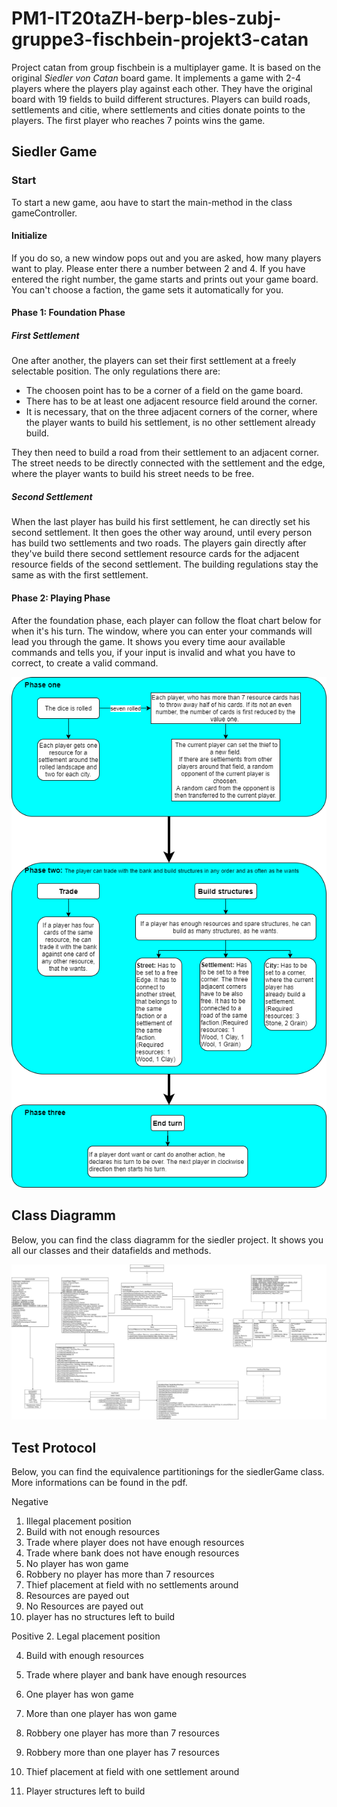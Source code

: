# PM1-IT20taZH-berp-bles-zubj-gruppe3-fischbein-projekt3-catan
Project catan from group fischbein is a multiplayer game. It is based on the original *Siedler von Catan* board game.
It implements a game with 2-4 players where the players play against each other. 
They have the original board with 19 fields to build different structures.
Players can build roads, settlements and citie, where settlements and cities donate points to the players. The first player who reaches 7 points wins the game.

## Siedler Game
### Start
To start a new game, aou have to start the main-method in the class gameController. 
#### Initialize
If you do so, a new window pops out and you are asked, how many players want to play. 
Please enter there a number between 2 and 4. If you have entered the right number, the game starts
and prints out your game board. You can't choose a faction, the game sets it automatically for you.

#### Phase 1: Foundation Phase
##### First Settlement
One after another, the players can set their first settlement at a freely selectable position. The only regulations there are:
* The choosen point has to be a corner of a field on the game board.
* There has to be at least one adjacent resource field around the corner.
* It is necessary, that on the three adjacent corners of the corner, where the player wants to build his settlement, is no other settlement already build. 

They then need to build a road from their settlement to an adjacent corner. The street needs to be directly connected with the settlement and the edge, where
the player wants to build his street needs to be free.
##### Second Settlement
When the last player has build his first settlement, he can directly set his second settlement. It then goes the other way around, until every person
has build two settlements and two roads. The players gain directly after they've build there second settlement resource cards for the adjacent resource fields of the second settlement. The building regulations stay the same as with the first settlement.

#### Phase 2: Playing Phase
After the foundation phase, each player can follow the float chart below for when it's his turn.
The window, where you can enter your commands will lead you through the game. It shows you every time aour available commands and tells you, if your
input is invalid and what you have to correct, to create a valid command.

![Playing Phases](doc/GameDiagramm.png)

## Class Diagramm
Below, you can find the class diagramm for the siedler project. It shows you all our classes and their datafields and methods.

![Class Diagramm](doc/Klassendiagramm.png)

## Test Protocol
Below, you can find the equivalence partitionings for the siedlerGame class. More informations can be found in the pdf.

Negative
1. Illegal placement position
3. Build with not enough resources
8. Trade where player does not have enough resources
9. Trade where bank does not have enough resources
10. No player has won game
13. Robbery no player has more than 7 resources
17. Thief placement at field with no settlements around
20. Resources are payed out
21. No Resources are payed out
23. player has no structures left to build

Positive
2. Legal placement position

4. Build with enough resources

7. Trade where player and bank have enough resources

11. One player has won game

12. More than one player has won game

14. Robbery one player has more than 7 resources

15. Robbery more than one player has 7 resources

18. Thief placement at field with one settlement around

22. Player structures left to build

